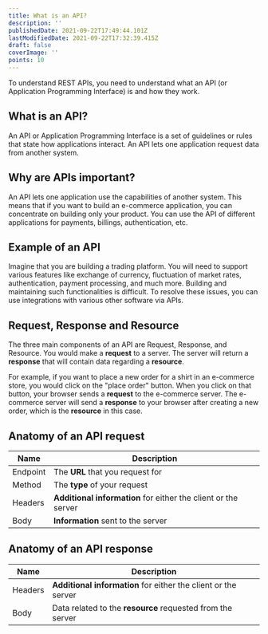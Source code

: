 ```yaml
---
title: What is an API?
description: ''
publishedDate: 2021-09-22T17:49:44.101Z
lastModifiedDate: 2021-09-22T17:32:39.415Z
draft: false
coverImage: ''
points: 10
---
```


To understand REST APIs, you need to understand what an API (or Application Programming Interface) is and how they work.

## What is an API?

An API or Application Programming Interface is a set of guidelines or rules that state how applications interact. An API lets one application request data from another system.

<WhatIsAPI />

## Why are APIs important?

An API lets one application use the capabilities of another system. This means that if you want to build an e-commerce application, you can concentrate on building only your product. You can use the API of different applications for payments, billings, authentication, etc.

## Example of an API

Imagine that you are building a trading platform. You will need to support various features like exchange of currency, fluctuation of market rates, authentication, payment processing, and much more. Building and maintaining such functionalities is difficult. To resolve these issues, you can use integrations with various other software via APIs.

## Request, Response and Resource

The three main components of an API are Request, Response, and Resource. You would make a **request** to a server. The server will return a **response** that will contain data regarding a **resource**.

For example, if you want to place a new order for a shirt in an e-commerce store, you would click on the "place order" button. When you click on that button, your browser sends a **request** to the e-commerce server. The e-commerce server will send a **response** to your browser after creating a new order, which is the **resource** in this case.

## Anatomy of an API request

| Name     | Description                                                    |
| -------- | -------------------------------------------------------------- |
| Endpoint | The **URL** that you request for                               |
| Method   | The **type** of your request                                   |
| Headers  | **Additional information** for either the client or the server |
| Body     | **Information** sent to the server                             |

<AnatomyOfAPIRequest />

## Anatomy of an API response

| Name    | Description                                                    |
| ------- | -------------------------------------------------------------- |
| Headers | **Additional information** for either the client or the server |
| Body    | Data related to the **resource** requested from the server     |

<AnatomyOfAPIResponse />
